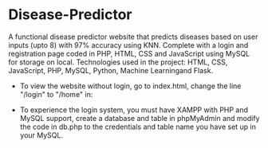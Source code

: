 # Disease-Predictor
A functional disease predictor website that predicts diseases based on user inputs (upto 8) with 97% accuracy using KNN. Complete with a login and registration page coded in PHP, HTML, CSS and JavaScript using MySQL for storage on local. Technologies used in the project: HTML, CSS, JavaScript, PHP, MySQL, Python, Machine Learningand Flask.

- To view the website without login, go to index.html, change the line "/login" to "/home" in: 
<script> 
        function SameTab() { 
            window.location.href = 
                "/login"; 
        } 
</script>

- To experience the login system, you must have XAMPP with PHP and MySQL support, create a database and table in phpMyAdmin and modify the code in db.php to the credentials and table name you have set up in your MySQL.
